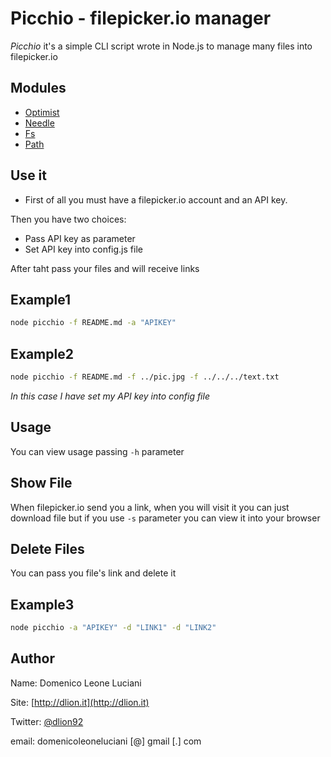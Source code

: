 Picchio - filepicker.io manager
================================

*Picchio* it's a simple CLI script wrote in Node.js to manage many files into filepicker.io


Modules
-------------
*   [Optimist](https://npmjs.org/package/optimist)
*   [Needle](https://npmjs.org/package/needle)
*   [Fs](http://nodejs.org/api/fs.html)
*   [Path](http://nodejs.org/api/path.html)

Use it
------
*   First of all you must have a filepicker.io account and an API key.

Then you have two choices:

*   Pass API key as parameter
*   Set API key into config.js file

After taht pass your files and will receive links

Example1
-------
```sh
node picchio -f README.md -a "APIKEY"
```

Example2
--------
```sh
node picchio -f README.md -f ../pic.jpg -f ../../../text.txt
```
*In this case I have set my API key into config file*

Usage
-----
You can view usage passing `-h` parameter

Show File
---------
When filepicker.io send you a link, when you will visit it you can just download file but if you use `-s` parameter you can view it into your browser

Delete Files
------------
You can pass you file's link and delete it

Example3
--------
```sh
node picchio -a "APIKEY" -d "LINK1" -d "LINK2"
```

Author
------
Name:       Domenico Leone Luciani

Site:       [http://dlion.it](http://dlion.it)

Twitter:    [@dlion92](http://twitter.com/dlion92)

email:      domenicoleoneluciani [@] gmail [.] com
